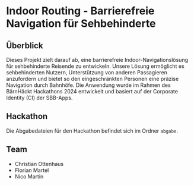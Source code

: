 # Indoor Routing - Barrierefreie Navigation für Sehbehinderte

## Überblick

Dieses Projekt zielt darauf ab, eine barrierefreie Indoor-Navigationslösung für sehbehinderte
Reisende zu entwickeln. Unsere Lösung ermöglicht es sehbehinderten Nutzern, Unterstützung von
anderen Passagieren anzufordern und bietet so den eingeschränkten Personen eine präzise Navigation
durch Bahnhöfe. Die Anwendung wurde im Rahmen des BärnHäckt Hackathons 2024 entwickelt und basiert
auf der Corporate Identity (CI) der SBB-Apps.

## Hackathon

Die Abgabedateien für den Hackathon befindet sich im Ordner `abgabe`.

## Team

- Christian Ottenhaus
- Florian Martel
- Nico Martin 